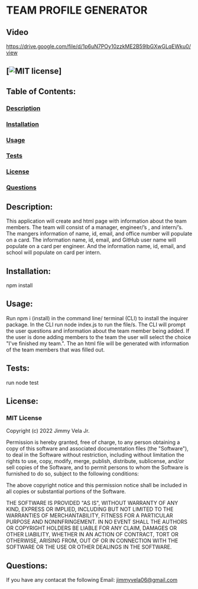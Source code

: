 # **TEAM PROFILE GENERATOR**

## Video

https://drive.google.com/file/d/1p6uN7POy10zzkME2B59lbGXwGLqEWku0/view

## [![MIT license](https://img.shields.io/badge/License-MIT-blue.svg)]

## **Table of Contents:**

### [Description](#description)

### [Installation](#installation)

### [Usage](#usage)

### [Tests](#tests)

### [License](#license)

### [Questions](#questions)

## **Description:**

This application will create and html page with information about the team members. The team will consist of a manager, engineer/’s , and intern/’s. The mangers information of name, id, email, and office number will populate on a card. The information name, id, email, and GitHub user name will populate on a card per engineer. And the information name, id, email, and school will populate on card per intern.

## **Installation:**

npm install

## **Usage:**

Run npm i (install) in the command line/ terminal (CLI) to install the inquirer
package. In the CLI run node index.js to run the file/s. The CLI will prompt the
user questions and information about the team member being added. If the user is
done adding members to the team the user will select the choice "I've finished my
team.". The an html file will be generated with information of the team members that
was filled out.

## **Tests:**

run node test

## **License:**

### MIT License

Copyright (c) 2022 Jimmy Vela Jr.

Permission is hereby granted, free of charge, to any person obtaining a copy
of this software and associated documentation files (the "Software"), to deal
in the Software without restriction, including without limitation the rights
to use, copy, modify, merge, publish, distribute, sublicense, and/or sell
copies of the Software, and to permit persons to whom the Software is
furnished to do so, subject to the following conditions:

The above copyright notice and this permission notice shall be included in all
copies or substantial portions of the Software.

THE SOFTWARE IS PROVIDED "AS IS", WITHOUT WARRANTY OF ANY KIND, EXPRESS OR
IMPLIED, INCLUDING BUT NOT LIMITED TO THE WARRANTIES OF MERCHANTABILITY,
FITNESS FOR A PARTICULAR PURPOSE AND NONINFRINGEMENT. IN NO EVENT SHALL THE
AUTHORS OR COPYRIGHT HOLDERS BE LIABLE FOR ANY CLAIM, DAMAGES OR OTHER
LIABILITY, WHETHER IN AN ACTION OF CONTRACT, TORT OR OTHERWISE, ARISING FROM,
OUT OF OR IN CONNECTION WITH THE SOFTWARE OR THE USE OR OTHER DEALINGS IN THE
SOFTWARE.

## **Questions:**

If you have any contacat the following
Email: <jimmyvela06@gmail.com>

